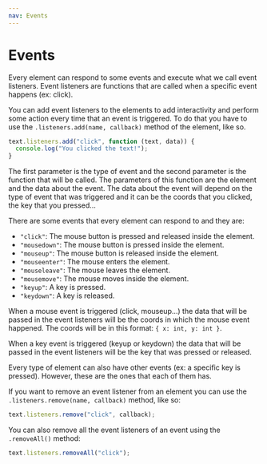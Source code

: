 ```yaml
---
nav: Events
---
```


# Events

Every element can respond to some events and execute what we call event listeners. Event listeners are functions that are called when a specific event happens (ex: click).

You can add event listeners to the elements to add interactivity and perform some action every time that an event is triggered. To do that you have to use the `.listeners.add(name, callback)` method of the element, like so.

```javascript
text.listeners.add("click", function (text, data)) {
  console.log("You clicked the text!");
}
```

The first parameter is the type of event and the second parameter is the function that will be called. The parameters of this function are the element and the data about the event. The data about the event will depend on the type of event that was triggered and it can be the coords that you clicked, the key that you pressed...

There are some events that every element can respond to and they are:

- `"click"`: The mouse button is pressed and released inside the element.
- `"mousedown"`: The mouse button is pressed inside the element.
- `"mouseup"`: The mouse button is released inside the element.
- `"mouseenter"`: The mouse enters the element.
- `"mouseleave"`: The mouse leaves the element.
- `"mousemove"`: The mouse moves inside the element.
- `"keyup"`: A key is pressed.
- `"keydown"`: A key is released.

When a mouse event is triggered (click, mouseup...) the data that will be passed in the event listeners will be the coords in which the mouse event happened. The coords will be in this format: `{ x: int, y: int }`.

When a key event is triggered (keyup or keydown) the data that will be passed in the event listeners will be the key that was pressed or released.

Every type of element can also have other events (ex: a specific key is pressed). However, these are the ones that each of them has.

If you want to remove an event listener from an element you can use the `.listeners.remove(name, callback)` method, like so:

```javascript
text.listeners.remove("click", callback);
```

You can also remove all the event listeners of an event using the `.removeAll()` method:

```javascript
text.listeners.removeAll("click");
```
